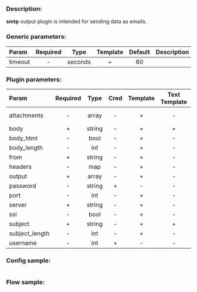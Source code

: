 ### Description:

**smtp** output plugin is intended for sending data as emails.


### Generic parameters:

| Param   | Required |  Type   | Template | Default | Description |
|:--------|:--------:|:-------:|:--------:|:-------:|:------------|
| timeout |    -     | seconds |    +     |   60    |             |


### Plugin parameters:

| Param          | Required |  Type  | Cred | Template | Text Template | Default |             Example              | Description |
|:---------------|:--------:|:------:|:----:|:--------:|:-------------:|:-------:|:--------------------------------:|:------------|
| attachments    |    -     | array  |  -   |    +     |       -       |   []    | ["twitter.media", "data.array0"] |             |
| body           |    +     | string |  -   |    +     |       +       |   ""    |        "{{.RSS.CONTENT}}"        |             |
| body_html      |    -     |  bool  |  -   |    +     |       -       |  true   |              false               |             |
| body_length    |    -     |  int   |  -   |    +     |       -       |  10000  |               1000               |             |
| from           |    +     | string |  -   |    +     |       -       |   ""    |      "gosquito@example.com"      |             |
| headers        |    -     |  map   |  -   |    +     |       -       |  map[]  |           see example            |             |
| output         |    +     | array  |  -   |    +     |       -       |   []    |      ["user1@example.com"]       |             |
| password       |    -     | string |  +   |    -     |       -       |   ""    |                ""                |             |
| port           |    -     |  int   |  -   |    +     |       -       |   25    |               465                |             |
| server         |    +     | string |  -   |    +     |       -       |   ""    |        "mail.example.com"        |             |
| ssl            |    -     |  bool  |  -   |    +     |       -       |  true   |              false               |             |
| subject        |    +     | string |  -   |    +     |       +       |   ""    |       "{{.TWITTER.TEXT}}"        |             |
| subject_length |    -     |  int   |  -   |    +     |       -       |   100   |               300                |             |
| username       |    -     |  int   |  +   |    -     |       -       |   ""    |                ""                |             |


### Config sample:

```toml

```

### Flow sample:

```yaml
```